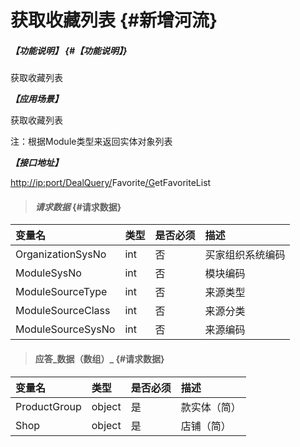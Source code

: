 # 获取收藏列表 {#新增河流}

##### _【功能说明】_ {#【功能说明】}

获取收藏列表

_**【应用场景】**_

获取收藏列表

注：根据Module类型来返回实体对象列表

_**【接口地址】**_

[http://ip:port/DealQuery/](http://ip:port/HMAction/River/AddRiver)Favorite[/G](http://ip:port/HMAction/River/AddRiver)etFavoriteList

> #### _请求数据_ {#请求数据}

| 变量名 | 类型 | 是否必须 | 描述 |
| :--- | :--- | :--- | :--- |
| OrganizationSysNo | int | 否 | 买家组织系统编码 |
| ModuleSysNo | int | 否 | 模块编码 |
| ModuleSourceType | int | 否 | 来源类型 |
| ModuleSourceClass | int | 否 | 来源分类 |
| ModuleSourceSysNo| int | 否 | 来源编码 |



> #### 应答_数据（数组）_ {#请求数据}

| 变量名 | 类型 | 是否必须 | 描述 |
| :--- | :--- | :--- | :--- |
| ProductGroup | object | 是 | 款实体（简） |
| Shop | object | 是 | 店铺（简） |



